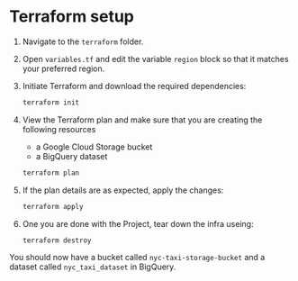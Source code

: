 # Terraform setup

1. Navigate to the `terraform` folder.

2. Open `variables.tf` and edit the variable `region` block so that it matches your preferred region.

3. Initiate Terraform and download the required dependencies:

   ```bash
   terraform init
   ```

4. View the Terraform plan and make sure that you are creating the following resources

   - a Google Cloud Storage bucket
   - a BigQuery dataset

   ```bash
   terraform plan
   ```

5. If the plan details are as expected, apply the changes:

   ```bash
   terraform apply
   ```

6. One you are done with the Project, tear down the infra useing:

   ```bash
   terraform destroy
   ```

You should now have a bucket called `nyc-taxi-storage-bucket` and a dataset called `nyc_taxi_dataset` in BigQuery.